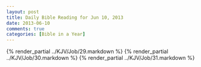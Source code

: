 ```yaml
---
layout: post
title: Daily Bible Reading for Jun 10, 2013
date: 2013-06-10
comments: true
categories: [Bible in a Year]
---
```

{% render_partial ../KJV/Job/29.markdown %}
{% render_partial ../KJV/Job/30.markdown %}
{% render_partial ../KJV/Job/31.markdown %}
